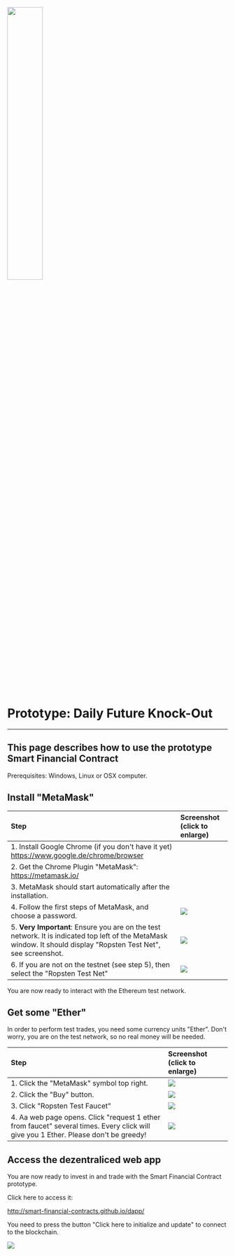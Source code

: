 <a name="sfc"></a>
<img src="https://raw.githubusercontent.com/smart-financial-contracts/smart-financial-contracts.github.io/master/ws_logo.png" width="40%" height="40%">

# Prototype: Daily Future Knock-Out
---
## This page describes how to use the prototype Smart Financial Contract
Prerequisites: Windows, Linux or OSX computer.


## Install "MetaMask"

| Step        | Screenshot (click to enlarge)|
|:-------------|:------------------|
|1. Install Google Chrome (if you don't have it yet) https://www.google.de/chrome/browser||
|2. Get the Chrome Plugin "MetaMask": https://metamask.io/||
|3. MetaMask should start automatically after the installation.||
|4. Follow the first steps of MetaMask, and choose a password.|<img src="https://raw.githubusercontent.com/smart-financial-contracts/smart-financial-contracts.github.io/master/images/metamask_pw.png">|
|5. **Very Important**: Ensure you are on the test network. It is indicated top left of the MetaMask window. It should display "Ropsten Test Net", see screenshot.|<img src="https://raw.githubusercontent.com/smart-financial-contracts/smart-financial-contracts.github.io/master/images/metamask_ropsten.png">|
|6. If you are not on the testnet (see step 5), then select the "Ropsten Test Net"|<img src="https://raw.githubusercontent.com/smart-financial-contracts/smart-financial-contracts.github.io/master/images/metamask_chooseropsten.png">|

You are now ready to interact with the Ethereum test network.

## Get some "Ether"

In order to perform test trades, you need some currency units "Ether". Don't worry, you are on the test network, so no real money will be needed.

| Step        | Screenshot (click to enlarge)|
|:-------------|:------------------|
|1. Click the "MetaMask" symbol top right.|<img src="https://raw.githubusercontent.com/smart-financial-contracts/smart-financial-contracts.github.io/master/images/metamask_symbol.png">|
|2. Click the "Buy" button.|<img src="https://raw.githubusercontent.com/smart-financial-contracts/smart-financial-contracts.github.io/master/images/metamask_buyether1.png">|
|3. Click "Ropsten Test Faucet"|<img src="https://raw.githubusercontent.com/smart-financial-contracts/smart-financial-contracts.github.io/master/images/metamask_faucet.png">|
|4. Aa web page opens. Click "request 1 ether from faucet" several times. Every click will give you 1 Ether. Please don't be greedy!|<img src="https://raw.githubusercontent.com/smart-financial-contracts/smart-financial-contracts.github.io/master/images/metamask_faucet2.png">|


## Access the dezentraliced web app

You are now ready to invest in and trade with the Smart Financial Contract prototype.

Click here to access it:

http://smart-financial-contracts.github.io/dapp/

You need to press the button "Click here to initialize and update" to connect to the blockchain.

<img src="https://raw.githubusercontent.com/smart-financial-contracts/smart-financial-contracts.github.io/master/images/dapp_initialize.png">



